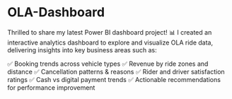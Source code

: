 # OLA-Dashboard
Thrilled to share my latest Power BI dashboard project! 📊
I created an interactive analytics dashboard to explore and visualize OLA ride data, delivering insights into key business areas such as:

✅ Booking trends across vehicle types
✅ Revenue by ride zones and distance
✅ Cancellation patterns & reasons
✅ Rider and driver satisfaction ratings
✅ Cash vs digital payment trends
✅ Actionable recommendations for performance improvement
